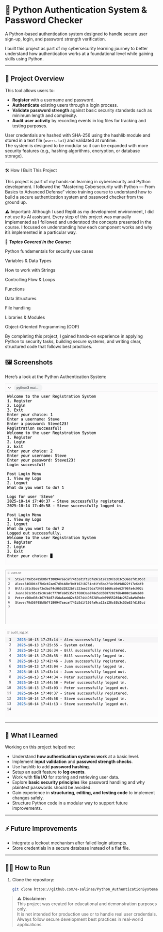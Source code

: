 # 🔐 Python Authentication System & Password Checker

A Python-based authentication system designed to handle secure user sign-up, login, and password strength verification.

I built this project as part of my cybersecurity learning journey to better understand how authentication works at a foundational level while gaining skills using Python.

---

## 🧰 Project Overview

This tool allows users to:
- **Register** with a username and password.
- **Authenticate** existing users through a login process.
- **Validate password strength** against basic security standards such as minimum length and complexity.
- **Audit user activity** by recording events in log files for tracking and testing purposes.

User credentials are hashed with SHA-256 using the hashlib module and stored in a text file (`users.txt`) and validated at runtime.  
The system is designed to be modular so it can be expanded with more security features (e.g., hashing algorithms, encryption, or database storage).

---
🛠️ How I Built This Project

This project is part of my hands-on learning in cybersecurity and Python development. I followed the “Mastering Cybersecurity with Python — From Basics to Advanced Defense”
 video training course to understand how to build a secure authentication system and password checker from the ground up.

⚠️ Important: Although I used Replit as my development environment, I did not use its AI assistant. Every step of this project was manually implemented as I followed and understood the concepts presented in the course. I focused on understanding how each component works and why it’s implemented in a particular way.

🧠 ***Topics Covered in the Course:***

Python fundamentals for security use cases

Variables & Data Types

How to work with Strings

Controlling Flow & Loops

Functions

Data Structures

File handling

Libraries & Modules

Object-Oriented Programming (OOP)

By completing this project, I gained hands-on experience in applying Python to security tasks, building secure systems, and writing clear, structured code that follows best practices.

## 🖼️ Screenshots

Here’s a look at the Python Authentication System:

![User Interface](user_interface.png)

![users.txt](users.txt.png)

![audit_log.txt](audit_log.txt.png)


---

## 🧠 What I Learned

Working on this project helped me:
- Understand **how authentication systems work** at a basic level.
- Implement **input validation** and **password strength checks**.
- Use hashlib to add **password hashing**.
- Setup an audit feature to **log events**.
- Work with **file I/O** for storing and retrieving user data.
- Explore **basic security principles** like password handling and why plaintext passwords should be avoided.
- Gain experience in **structuring, editing, and testing code** to implement changes safely.
- Structure Python code in a modular way to support future improvements.

---

## ⚡ Future Improvements

- Integrate a lockout mechanism after failed login attempts.
- Store credentials in a secure database instead of a flat file.

---

## 🧑‍💻 How to Run

1. Clone the repository:
   ```bash
   git clone https://github.com/e-salinas/Python_AuthenticationSystemandPasswordChecker.git

> ⚠️ **Disclaimer:**  
> This project was created for educational and demonstration purposes only.  
> It is not intended for production use or to handle real user credentials.  
> Always follow secure development best practices in real-world applications.

